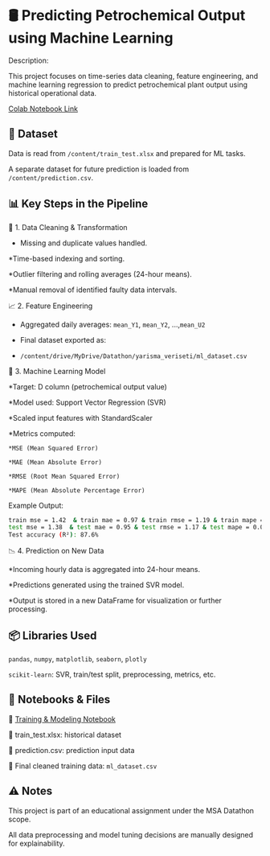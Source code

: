# 🛢️ Predicting Petrochemical Output using Machine Learning

Description:

This project focuses on time-series data cleaning, feature engineering, and machine learning regression to predict petrochemical plant output using historical operational data.

[Colab Notebook Link](https://colab.research.google.com/drive/16j7txzTN0hKVSs4cpL4eijnp14w-U2qC)

## 📁 Dataset

Data is read from `/content/train_test.xlsx` and prepared for ML tasks.

A separate dataset for future prediction is loaded from `/content/prediction.csv`.

## 📊 Key Steps in the Pipeline

🧹 1. Data Cleaning & Transformation

* Missing and duplicate values handled.

*Time-based indexing and sorting.

*Outlier filtering and rolling averages (24-hour means).

*Manual removal of identified faulty data intervals.

 📈 2. Feature Engineering
 
* Aggregated daily averages: `mean_Y1`, `mean_Y2`, ...,`mean_U2` 

* Final dataset exported as:
* `/content/drive/MyDrive/Datathon/yarisma_veriseti/ml_dataset.csv`

🤖 3. Machine Learning Model

*Target: D column (petrochemical output value)

*Model used: Support Vector Regression (SVR)

*Scaled input features with StandardScaler

*Metrics computed:

    *MSE (Mean Squared Error)

    *MAE (Mean Absolute Error)

    *RMSE (Root Mean Squared Error)

    *MAPE (Mean Absolute Percentage Error)

Example Output:

```bash
train mse = 1.42  & train mae = 0.97 & train rmse = 1.19 & train mape = 0.019
test mse = 1.38  & test mae = 0.95 & test rmse = 1.17 & test mape = 0.021
Test accuracy (R²): 87.6%
  ```

📉 4. Prediction on New Data

*Incoming hourly data is aggregated into 24-hour means.

*Predictions generated using the trained SVR model.

*Output is stored in a new DataFrame for visualization or further processing.

## 📦 Libraries Used

`pandas`, `numpy`, `matplotlib`, `seaborn`, `plotly`

`scikit-learn`: SVR, train/test split, preprocessing, metrics, etc.

## 📌 Notebooks & Files

📓 [Training & Modeling Notebook](https://colab.research.google.com/drive/16j7txzTN0hKVSs4cpL4eijnp14w-U2qC)

📂 train_test.xlsx: historical dataset

📂 prediction.csv: prediction input data

📄 Final cleaned training data: `ml_dataset.csv`

## ⚠️ Notes

This project is part of an educational assignment under the MSA Datathon scope.

All data preprocessing and model tuning decisions are manually designed for explainability.

